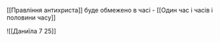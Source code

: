 [[Правління антихриста]] буде обмежено в часі - [[Один час і часів і половини часу]]

![[Даниїла 7 25]]